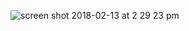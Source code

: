 ![screen shot 2018-02-13 at 2 29 23 pm](https://user-images.githubusercontent.com/32397808/36169704-02ab10c2-10cb-11e8-8004-e42f6e8c6361.png)
